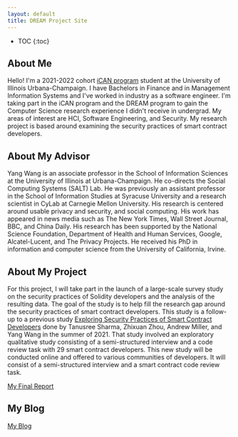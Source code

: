 ```yaml
---
layout: default
title: DREAM Project Site
---
```


* TOC
{:toc}

## About Me

Hello!
I'm a 2021-2022 cohort [iCAN program](https://cs.illinois.edu/academics/graduate/ican) student at the University of Illinois Urbana-Champaign.
I have Bachelors in Finance and in Management Information Systems and I've worked in industry as a software engineer. I'm taking part in the iCAN program and the DREAM program to gain the Computer Science research experience I didn't receive in undergrad. My areas of interest are HCI, Software Engineering, and Security. My research project is based around examining the security practices of smart contract developers.

## About My Advisor

Yang Wang is an associate professor in the School of Information Sciences at the University of Illinois at Urbana-Champaign. He co-directs the Social Computing Systems (SALT) Lab. He was previously an assistant professor in the School of Information Studies at Syracuse University and a research scientist in CyLab at Carnegie Mellon University. His research is centered around usable privacy and security, and social computing. His work has appeared in news media such as The New York Times, Wall Street Journal, BBC, and China Daily. His research has been supported by the National Science Foundation, Department of Health and Human Services, Google, Alcatel-Lucent, and The Privacy Projects. He received his PhD in information and computer science from the University of California, Irvine.

## About My Project

For this project, I will take part in the launch of a large-scale survey study on the security practices of Solidity developers and the analysis of the resulting data. The goal of the study is to help fill the research gap around the security practices of smart contract developers. This study is a follow-up to a previous study [Exploring Security Practices of Smart Contract Developers](https://arxiv.org/abs/2204.11193) done by Tanusree Sharma, Zhixuan Zhou, Andrew Miller, and Yang Wang in the summer of 2021. That study involved an exploratory qualitative study consisting of a semi-structured interview and a code review task with 29 smart contract developers. This new study will be conducted online and offered to various communities of developers. It will consist of a semi-structured interview and a smart contract code review task.

[My Final Report](files/finalreport.pdf)

## My Blog 

[My Blog](blog.html)
